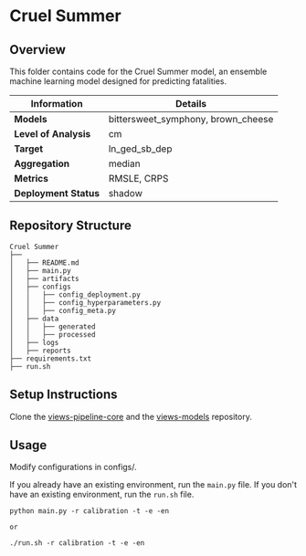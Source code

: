 # Cruel Summer 
## Overview

This folder contains code for the Cruel Summer model, an ensemble machine learning model designed for predicting fatalities. 


| Information         | Details                        |
|---------------------|--------------------------------|
| **Models** | bittersweet_symphony, brown_cheese                  |
| **Level of Analysis** | cm            |
| **Target**         | ln_ged_sb_dep |
| **Aggregation**       |  median   |
| **Metrics**       |  RMSLE, CRPS    |
| **Deployment Status**       |  shadow    |

## Repository Structure

```
Cruel Summer
├── 
│   ├── README.md
│   ├── main.py
│   ├── artifacts
│   ├── configs
│   │   ├── config_deployment.py
│   │   ├── config_hyperparameters.py
│   │   ├── config_meta.py
│   ├── data
│   │   ├── generated
│   │   ├── processed
│   ├── logs
│   ├── reports
├── requirements.txt
├── run.sh
```

## Setup Instructions

Clone the [views-pipeline-core](https://github.com/views-platform/views-pipeline-core) and the [views-models](https://github.com/views-platform/views-models) repository.


## Usage
Modify configurations in configs/.

If you already have an existing environment, run the `main.py` file. If you don't have an existing environment, run the `run.sh` file. 

```
python main.py -r calibration -t -e -en

or

./run.sh -r calibration -t -e -en
```


